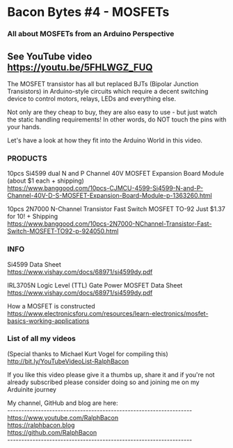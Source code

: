 # Bacon Bytes #4 - MOSFETs
### All about MOSFETs from an Arduino Perspective

## See YouTube video https://youtu.be/5FHLWGZ_FUQ

The MOSFET transistor has all but replaced BJTs (Bipolar Junction Transistors) in Arduino-style circuits which require a decent switching device to control motors, relays, LEDs and everything else.

Not only are they cheap to buy, they are also easy to use - but just watch the static handling requirements! In other words, do NOT touch the pins with your hands.

Let's have a look at how they fit into the Arduino World in this video.

### PRODUCTS

10pcs Si4599 dual N and P Channel 40V MOSFET Expansion Board Module (about $1 each + shipping)  
https://www.banggood.com/10pcs-CJMCU-4599-Si4599-N-and-P-Channel-40V-D-S-MOSFET-Expansion-Board-Module-p-1363260.html

10pcs 2N7000 N-Channel Transistor Fast Switch MOSFET TO-92 Just $1.37 for 10! + Shipping  
https://www.banggood.com/10pcs-2N7000-NChannel-Transistor-Fast-Switch-MOSFET-TO92-p-924050.html  

### INFO

Si4599 Data Sheet  
https://www.vishay.com/docs/68971/si4599dy.pdf

IRL3705N Logic Level (TTL) Gate Power MOSFET Data Sheet  
https://www.vishay.com/docs/68971/si4599dy.pdf  

How a MOSFET is constructed  
https://www.electronicsforu.com/resources/learn-electronics/mosfet-basics-working-applications

### List of all my videos
(Special thanks to Michael Kurt Vogel for compiling this)  
http://bit.ly/YouTubeVideoList-RalphBacon

If you like this video please give it a thumbs up, share it and if you're not already subscribed please consider doing so and joining me on my Arduinite journey

My channel, GitHub and blog are here:  
\------------------------------------------------------------------  
https://www.youtube.com/RalphBacon  
https://ralphbacon.blog  
https://github.com/RalphBacon  
\------------------------------------------------------------------
